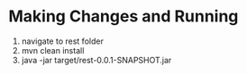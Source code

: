 # Making Changes and Running
1. navigate to rest folder
2. mvn clean install
2. java -jar target/rest-0.0.1-SNAPSHOT.jar
